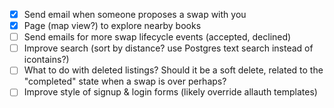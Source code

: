 - [x] Send email when someone proposes a swap with you
- [x] Page (map view?) to explore nearby books
- [ ] Send emails for more swap lifecycle events (accepted, declined)
- [ ] Improve search (sort by distance? use Postgres text search instead of icontains?)
- [ ] What to do with deleted listings? Should it be a soft delete, related to the "completed" state when a swap is over perhaps?
- [ ] Improve style of signup & login forms (likely override allauth templates)